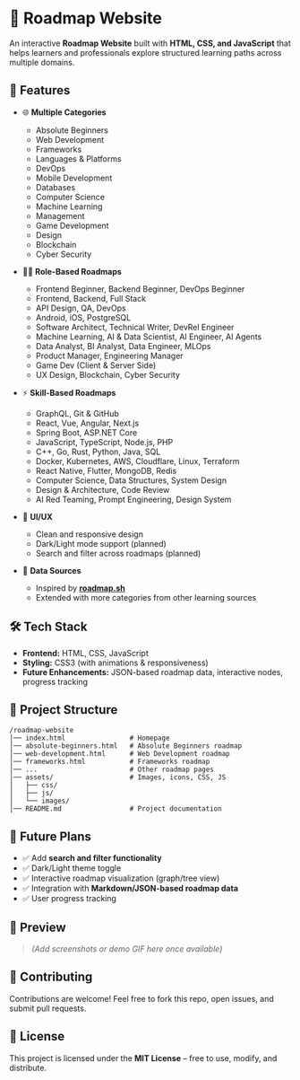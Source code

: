 # 📌 Roadmap Website

An interactive **Roadmap Website** built with **HTML, CSS, and JavaScript** that helps learners and professionals explore structured learning paths across multiple domains.

## 🚀 Features

* 🌐 **Multiple Categories**

  * Absolute Beginners
  * Web Development
  * Frameworks
  * Languages & Platforms
  * DevOps
  * Mobile Development
  * Databases
  * Computer Science
  * Machine Learning
  * Management
  * Game Development
  * Design
  * Blockchain
  * Cyber Security

* 👩‍💻 **Role-Based Roadmaps**

  * Frontend Beginner, Backend Beginner, DevOps Beginner
  * Frontend, Backend, Full Stack
  * API Design, QA, DevOps
  * Android, iOS, PostgreSQL
  * Software Architect, Technical Writer, DevRel Engineer
  * Machine Learning, AI & Data Scientist, AI Engineer, AI Agents
  * Data Analyst, BI Analyst, Data Engineer, MLOps
  * Product Manager, Engineering Manager
  * Game Dev (Client & Server Side)
  * UX Design, Blockchain, Cyber Security

* ⚡ **Skill-Based Roadmaps**

  * GraphQL, Git & GitHub
  * React, Vue, Angular, Next.js
  * Spring Boot, ASP.NET Core
  * JavaScript, TypeScript, Node.js, PHP
  * C++, Go, Rust, Python, Java, SQL
  * Docker, Kubernetes, AWS, Cloudflare, Linux, Terraform
  * React Native, Flutter, MongoDB, Redis
  * Computer Science, Data Structures, System Design
  * Design & Architecture, Code Review
  * AI Red Teaming, Prompt Engineering, Design System

* 🎨 **UI/UX**

  * Clean and responsive design
  * Dark/Light mode support (planned)
  * Search and filter across roadmaps (planned)

* 📖 **Data Sources**

  * Inspired by **[roadmap.sh](https://roadmap.sh/roadmaps)**
  * Extended with more categories from other learning sources

## 🛠️ Tech Stack

* **Frontend:** HTML, CSS, JavaScript
* **Styling:** CSS3 (with animations & responsiveness)
* **Future Enhancements:** JSON-based roadmap data, interactive nodes, progress tracking

## 📂 Project Structure

```
/roadmap-website
│── index.html                # Homepage  
│── absolute-beginners.html   # Absolute Beginners roadmap  
│── web-development.html      # Web Development roadmap  
│── frameworks.html           # Frameworks roadmap  
│── ...                       # Other roadmap pages  
│── assets/                   # Images, icons, CSS, JS  
│   ├── css/  
│   ├── js/  
│   └── images/  
│── README.md                 # Project documentation  
```

## 🔮 Future Plans

* ✅ Add **search and filter functionality**
* ✅ Dark/Light theme toggle
* ✅ Interactive roadmap visualization (graph/tree view)
* ✅ Integration with **Markdown/JSON-based roadmap data**
* ✅ User progress tracking

## 📸 Preview

> *(Add screenshots or demo GIF here once available)*

## 🤝 Contributing

Contributions are welcome! Feel free to fork this repo, open issues, and submit pull requests.

## 📜 License

This project is licensed under the **MIT License** – free to use, modify, and distribute.
